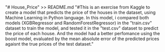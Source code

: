 "# House_Price" >> README.md
"#This is an exercise from Kaggle to create a model that predicts the price of the houses in the dataset, using Machine Learning in Python language.
In this model, i compared both models (XGBRegressor and RandomForestRegressor) in the "train.csv" dataset to train the model, and tested it in the "test.csv" dataset to predict the price of each house.
And the model had a better perfomance using the boost model, evaluated by the mean absolute error of the predicted prices agaisnt the true prices of the test dataset."
